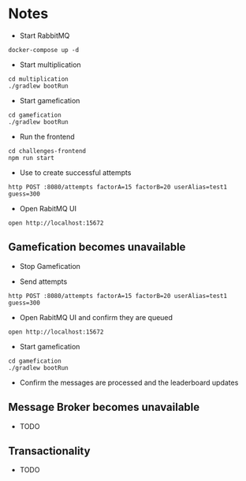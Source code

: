 # Notes

- Start RabbitMQ

``` shell
docker-compose up -d
```

- Start multiplication

``` shell
cd multiplication
./gradlew bootRun
```

- Start gamefication

``` shell
cd gamefication
./gradlew bootRun
```

- Run the frontend

``` shell
cd challenges-frontend
npm run start
```

- Use to create successful attempts

``` shell
http POST :8080/attempts factorA=15 factorB=20 userAlias=test1 guess=300
```

- Open RabitMQ UI

``` shell
open http://localhost:15672
```

## Gamefication becomes unavailable

- Stop Gamefication

- Send attempts

``` shell
http POST :8080/attempts factorA=15 factorB=20 userAlias=test1 guess=300
```

- Open RabitMQ UI and confirm they are queued

``` shell
open http://localhost:15672
```

- Start gamefication

``` shell
cd gamefication
./gradlew bootRun
```

- Confirm the messages are processed and the leaderboard updates

## Message Broker becomes unavailable

- TODO

## Transactionality

- TODO
